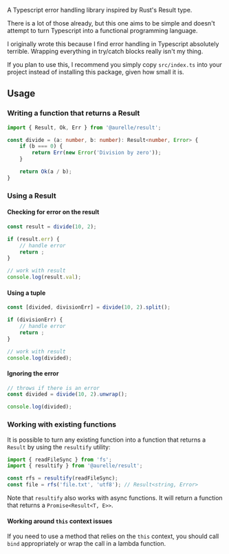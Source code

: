 A Typescript error handling library inspired by Rust's Result type.

There is a lot of those already, but this one aims to be simple and doesn't attempt to turn Typescript into a functional programming language.

I originally wrote this because I find error handling in Typescript absolutely terrible. Wrapping everything in try/catch blocks really isn't my thing.

If you plan to use this, I recommend you simply copy `src/index.ts` into your project instead of installing this package, given how small it is.

## Usage

### Writing a function that returns a Result

```typescript
import { Result, Ok, Err } from '@aurelle/result';

const divide = (a: number, b: number): Result<number, Error> {
    if (b === 0) {
        return Err(new Error('Division by zero'));
    }

    return Ok(a / b);
}
```

### Using a Result

#### Checking for error on the result

```typescript
const result = divide(10, 2);

if (result.err) {
    // handle error
    return ;
}

// work with result
console.log(result.val);
```

#### Using a tuple

```typescript
const [divided, divisionErr] = divide(10, 2).split();

if (divisionErr) {
    // handle error
    return ;
}

// work with result
console.log(divided);
```

#### Ignoring the error

```typescript
// throws if there is an error
const divided = divide(10, 2).unwrap();

console.log(divided);
```

### Working with existing functions

It is possible to turn any existing function into a function that returns a `Result` by using the `resultify` utility:

```typescript
import { readFileSync } from 'fs';
import { resultify } from '@aurelle/result';

const rfs = resultify(readFileSync);
const file = rfs('file.txt', 'utf8'); // Result<string, Error>
```

Note that `resultify` also works with async functions. It will return a function that returns a `Promise<Result<T, E>>`.

#### Working around `this` context issues

If you need to use a method that relies on the `this` context, you should call `bind` appropriately or wrap the call in a lambda function.
